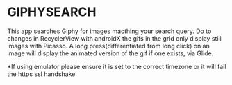 # GIPHYSEARCH

This app searches Giphy for images macthing your search query. Do to changes in RecyclerView with androidX the gifs in the grid only display still images with Picasso. A long press(differentiated from long click) on an image will display the animated version of the gif if one exists, via Glide.

*If using emulator please ensure it is set to the correct timezone or it will fail the https ssl handshake
